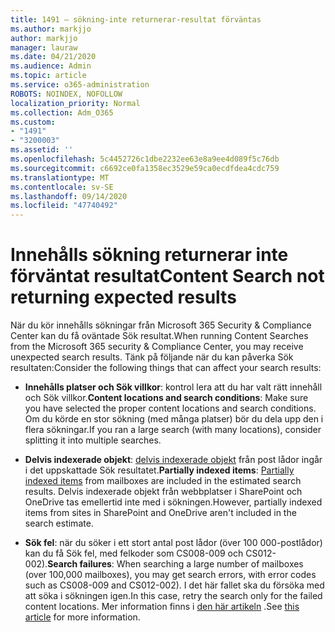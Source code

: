 ```yaml
---
title: 1491 – sökning-inte returnerar-resultat förväntas
ms.author: markjjo
author: markjjo
manager: lauraw
ms.date: 04/21/2020
ms.audience: Admin
ms.topic: article
ms.service: o365-administration
ROBOTS: NOINDEX, NOFOLLOW
localization_priority: Normal
ms.collection: Adm_O365
ms.custom:
- "1491"
- "3200003"
ms.assetid: ''
ms.openlocfilehash: 5c4452726c1dbe2232ee63e8a9ee4d089f5c76db
ms.sourcegitcommit: c6692ce0fa1358ec3529e59ca0ecdfdea4cdc759
ms.translationtype: MT
ms.contentlocale: sv-SE
ms.lasthandoff: 09/14/2020
ms.locfileid: "47740492"
---
```

# <a name="content-search-not-returning-expected-results"></a><span data-ttu-id="e18d4-102">Innehålls sökning returnerar inte förväntat resultat</span><span class="sxs-lookup"><span data-stu-id="e18d4-102">Content Search not returning expected results</span></span>

<span data-ttu-id="e18d4-103">När du kör innehålls sökningar från Microsoft 365 Security & Compliance Center kan du få oväntade Sök resultat.</span><span class="sxs-lookup"><span data-stu-id="e18d4-103">When running Content Searches from the Microsoft 365 security & Compliance Center, you may receive unexpected search results.</span></span> <span data-ttu-id="e18d4-104">Tänk på följande när du kan påverka Sök resultaten:</span><span class="sxs-lookup"><span data-stu-id="e18d4-104">Consider the following things that can affect your search results:</span></span>

- <span data-ttu-id="e18d4-105">**Innehålls platser och Sök villkor**: kontrol lera att du har valt rätt innehåll och Sök villkor.</span><span class="sxs-lookup"><span data-stu-id="e18d4-105">**Content locations and search conditions**: Make sure you have selected the proper content locations and search conditions.</span></span> <span data-ttu-id="e18d4-106">Om du körde en stor sökning (med många platser) bör du dela upp den i flera sökningar.</span><span class="sxs-lookup"><span data-stu-id="e18d4-106">If you ran a large search (with many locations), consider splitting it into multiple searches.</span></span>

- <span data-ttu-id="e18d4-107">**Delvis indexerade objekt**:  [delvis indexerade objekt](https://docs.microsoft.com/microsoft-365/compliance/partially-indexed-items-in-content-search) från post lådor ingår i det uppskattade Sök resultatet.</span><span class="sxs-lookup"><span data-stu-id="e18d4-107">**Partially indexed items**:  [Partially indexed items](https://docs.microsoft.com/microsoft-365/compliance/partially-indexed-items-in-content-search) from mailboxes are included in the estimated search results.</span></span> <span data-ttu-id="e18d4-108">Delvis indexerade objekt från webbplatser i SharePoint och OneDrive tas emellertid inte med i sökningen.</span><span class="sxs-lookup"><span data-stu-id="e18d4-108">However, partially indexed items from sites in SharePoint and OneDrive aren't included in the search estimate.</span></span>

- <span data-ttu-id="e18d4-109">**Sök fel**: när du söker i ett stort antal post lådor (över 100 000-postlådor) kan du få Sök fel, med felkoder som CS008-009 och CS012-002).</span><span class="sxs-lookup"><span data-stu-id="e18d4-109">**Search failures**: When searching a large number of mailboxes (over 100,000 mailboxes), you may get search errors, with error codes such as CS008-009 and CS012-002).</span></span> <span data-ttu-id="e18d4-110">I det här fallet ska du försöka med att söka i sökningen igen.</span><span class="sxs-lookup"><span data-stu-id="e18d4-110">In this case, retry the search only for the failed content locations.</span></span> <span data-ttu-id="e18d4-111">Mer information finns i  [den här artikeln](https://docs.microsoft.com/microsoft-365/compliance/retry-failed-content-search) .</span><span class="sxs-lookup"><span data-stu-id="e18d4-111">See  [this article](https://docs.microsoft.com/microsoft-365/compliance/retry-failed-content-search) for more information.</span></span>
